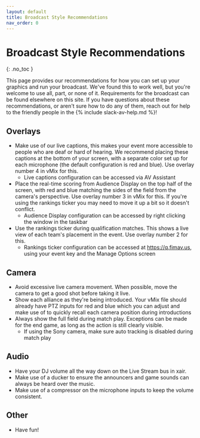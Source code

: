 ```yaml
---
layout: default
title: Broadcast Style Recommendations
nav_order: 0
---
```


# Broadcast Style Recommendations
{: .no_toc }

This page provides our recommendations for how you can set up your graphics and run your broadcast. We've found this to work well, but you're welcome to use all, part, or none of it. Requirements for the broadcast can be found elsewhere on this site. If you have questions about these recommendations, or aren't sure how to do any of them, reach out for help to the friendly people in the {% include slack-av-help.md %}!

## Overlays
- Make use of our live captions, this makes your event more accessible to people who are deaf or hard of hearing. We recommend placing these captions at the bottom of your screen, with a separate color set up for each microphone (the default configuration is red and blue). Use overlay number 4 in vMix for this.
  - Live captions configuration can be accessed via AV Assistant
- Place the real-time scoring from Audience Display on the top half of the screen, with red and blue matching the sides of the field from the camera's perspective. Use overlay number 3 in vMix for this. If you're using the rankings ticker you may need to move it up a bit so it doesn't conflict.
  - Audience Display configuration can be accessed by right clicking the window in the taskbar
- Use the rankings ticker during qualification matches. This shows a live view of each team's placement in the event. Use overlay number 2 for this.
  - Rankings ticker configuration can be accessed at <https://q.fimav.us>, using your event key and the Manage Options screen

## Camera
- Avoid excessive live camera movement. When possible, move the camera to get a good shot before taking it live.
- Show each alliance as they're being introduced. Your vMix file should already have PTZ inputs for red and blue which you can adjust and make use of to quickly recall each camera position during introductions
- Always show the full field during match play. Exceptions can be made for the end game, as long as the action is still clearly visible.
  - If using the Sony camera, make sure auto tracking is disabled during match play

## Audio
- Have your DJ volume all the way down on the Live Stream bus in xair.
- Make use of a ducker to ensure the announcers and game sounds can always be heard over the music.
- Make use of a compressor on the microphone inputs to keep the volume consistent.

## Other
- Have fun!